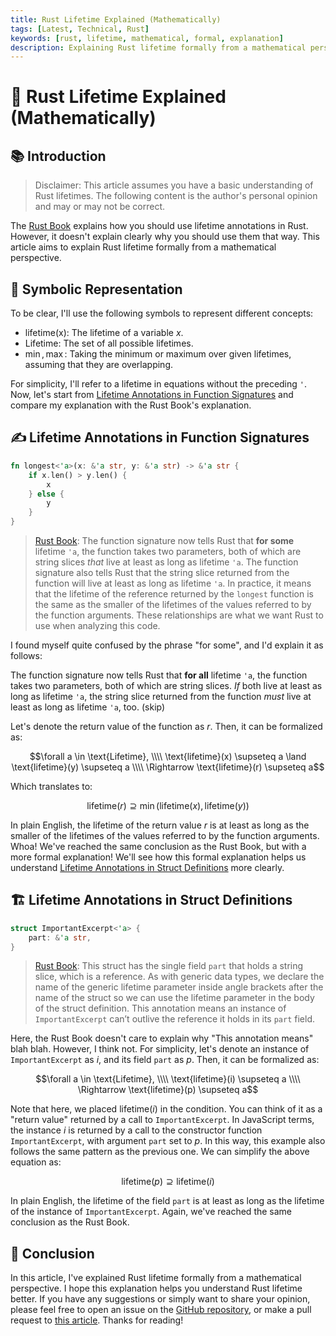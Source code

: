 ```yaml
---
title: Rust Lifetime Explained (Mathematically)
tags: [Latest, Technical, Rust]
keywords: [rust, lifetime, mathematical, formal, explanation]
description: Explaining Rust lifetime formally from a mathematical perspective.
---
```


# 🦀 Rust Lifetime Explained (Mathematically)

## 📚 Introduction

> Disclaimer: This article assumes you have a basic understanding of Rust lifetimes. The following content is the author's personal opinion and may or may not be correct.

The [Rust Book](https://doc.rust-lang.org/book/) explains how you should use lifetime annotations in Rust. However, it doesn't explain clearly why you should use them that way. This article aims to explain Rust lifetime formally from a mathematical perspective.

## 🔢 Symbolic Representation

To be clear, I'll use the following symbols to represent different concepts:

- $\text{lifetime(x)}$: The lifetime of a variable $x$.
- $\text{Lifetime}$: The set of all possible lifetimes.
- $\min, \max$: Taking the minimum or maximum over given lifetimes, assuming that they are overlapping.

For simplicity, I'll refer to a lifetime in equations without the preceding `'`. Now, let's start from [Lifetime Annotations in Function Signatures](#lifetime-annotations-in-function-signatures) and compare my explanation with the Rust Book's explanation.

## ✍️ Lifetime Annotations in Function Signatures

```rust
fn longest<'a>(x: &'a str, y: &'a str) -> &'a str {
    if x.len() > y.len() {
        x
    } else {
        y
    }
}
```

> [Rust Book](https://doc.rust-lang.org/stable/book/ch10-03-lifetime-syntax.html#lifetime-annotations-in-function-signatures): The function signature now tells Rust that **for some** lifetime `'a`, the function takes two parameters, both of which are string slices *that* live at least as long as lifetime `'a`. The function signature also tells Rust that the string slice returned from the function will live at least as long as lifetime `'a`. In practice, it means that the lifetime of the reference returned by the `longest` function is the same as the smaller of the lifetimes of the values referred to by the function arguments. These relationships are what we want Rust to use when analyzing this code.

I found myself quite confused by the phrase "for some", and I'd explain it as follows:

The function signature now tells Rust that **for all** lifetime `'a`, the function takes two parameters, both of which are string slices. *If* both live at least as long as lifetime `'a`, the string slice returned from the function *must* live at least as long as lifetime `'a`, too. (skip)

Let's denote the return value of the function as $r$. Then, it can be formalized as:

$$\forall a \in \text{Lifetime}, \\\\ \text{lifetime}(x) \supseteq a \land \text{lifetime}(y) \supseteq a \\\\ \Rightarrow \text{lifetime}(r) \supseteq a$$

Which translates to:

$$\text{lifetime}(r) \supseteq \min(\text{lifetime}(x), \text{lifetime}(y))$$

In plain English, the lifetime of the return value $r$ is at least as long as the smaller of the lifetimes of the values referred to by the function arguments. Whoa! We've reached the same conclusion as the Rust Book, but with a more formal explanation! We'll see how this formal explanation helps us understand [Lifetime Annotations in Struct Definitions](https://doc.rust-lang.org/stable/book/ch10-03-lifetime-syntax.html#lifetime-annotations-in-struct-definitions) more clearly.

## 🏗️ Lifetime Annotations in Struct Definitions

```rust
struct ImportantExcerpt<'a> {
    part: &'a str,
}
```

> [Rust Book](https://doc.rust-lang.org/stable/book/ch10-03-lifetime-syntax.html#lifetime-annotations-in-struct-definitions): This struct has the single field `part` that holds a string slice, which is a reference. As with generic data types, we declare the name of the generic lifetime parameter inside angle brackets after the name of the struct so we can use the lifetime parameter in the body of the struct definition. This annotation means an instance of `ImportantExcerpt` can’t outlive the reference it holds in its `part` field.

Here, the Rust Book doesn't care to explain why "This annotation means" blah blah. However, I think not. For simplicity, let's denote an instance of `ImportantExcerpt` as $i$, and its field `part` as $p$. Then, it can be formalized as:

$$\forall a \in \text{Lifetime}, \\\\ \text{lifetime}(i) \supseteq a \\\\ \Rightarrow \text{lifetime}(p) \supseteq a$$

Note that here, we placed $\text{lifetime}(i)$ in the condition. You can think of it as a "return value" returned by a call to `ImportantExcerpt`. In JavaScript terms, the instance $i$ is returned by a call to the constructor function `ImportantExcerpt`, with argument `part` set to $p$. In this way, this example also follows the same pattern as the previous one. We can simplify the above equation as:

$$\text{lifetime}(p) \supseteq \text{lifetime}(i)$$

In plain English, the lifetime of the field `part` is at least as long as the lifetime of the instance of `ImportantExcerpt`. Again, we've reached the same conclusion as the Rust Book.

## 📝 Conclusion

In this article, I've explained Rust lifetime formally from a mathematical perspective. I hope this explanation helps you understand Rust lifetime better. If you have any suggestions or simply want to share your opinion, please feel free to open an issue on the [GitHub repository](https://github.com/PRO-2684/PRO-2684.github.io), or make a pull request to [this article](https://github.com/PRO-2684/PRO-2684.github.io/blob/master/notes/rust_lifetime_explained.md). Thanks for reading!
